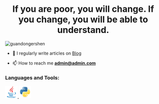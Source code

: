 <h1 align="center">
If you are poor, you will change. If you change, you will be able to understand.
</h1>
<p align="left"> <img src="https://komarev.com/ghpvc/?username=guandongershen&label=Profile%20views&color=0e75b6&style=flat" alt="guandongershen" /> </p>

- 📝 I regularly write articles on [Blog](https://blog.csdn.net/slavik_)

- 📫 How to reach me **admin@admin.com**

<h3 align="left">Languages and Tools:</h3>
<p align="left"> <a href="https://www.java.com" target="_blank" rel="noreferrer"> <img src="https://raw.githubusercontent.com/devicons/devicon/master/icons/java/java-original.svg" alt="java" width="40" height="40"/> </a> <a href="https://www.python.org" target="_blank" rel="noreferrer"> <img src="https://raw.githubusercontent.com/devicons/devicon/master/icons/python/python-original.svg" alt="python" width="40" height="40"/> </a> 
</p>

